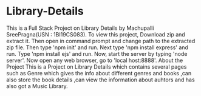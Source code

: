# Library-Details
This is a Full Stack Project on Library Details by Machupalli SreePragna(USN : 1BI19CS083). To view this project, Download zip and extract it. Then open in command prompt and change path to the extracted zip file. Then type 'npm init' and run. Next type 'npm install express' and run. Type 'npm install ejs' and run. Now, start the server by typing 'node server'. Now open any web browser, go to 'local host:8888'.
About the Project
This is a Project on Library Details which contains several pages such as Genre which gives the info about different genres and books ,can also store the book details ,can view the information about auhtors and has also  got a Music Library.
